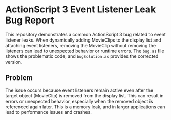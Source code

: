 # ActionScript 3 Event Listener Leak Bug Report

This repository demonstrates a common ActionScript 3 bug related to event listener leaks.  When dynamically adding MovieClips to the display list and attaching event listeners, removing the MovieClip without removing the listeners can lead to unexpected behavior or runtime errors. The `bug.as` file shows the problematic code, and `bugSolution.as` provides the corrected version.

## Problem

The issue occurs because event listeners remain active even after the target object (MovieClip) is removed from the display list. This can result in errors or unexpected behavior, especially when the removed object is referenced again later.  This is a memory leak, and in larger applications can lead to performance issues and crashes.